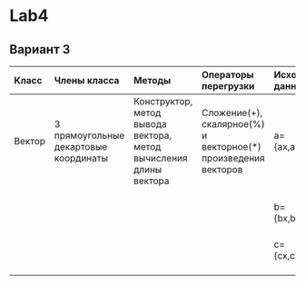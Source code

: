 # Lab4
## Вариант 3
| Класс | Члены класса | Методы | Операторы перегрузки | Исходные данные | Результаты |
| :----- | :----------- | :------ | :-------------------- | :-------------- | :--------- |
| Вектор | 3 прямоугольные декартовые координаты | Конструктор, метод вывода вектора, метод вычисления длины вектора | Сложение(+), скалярное(%) и векторное(*) произведения векторов | a={ax,ay,az} | r=(a+b)%c, |
|        |              |         |                        | <br>b={bx,by,bz},   | t=(a+c)*c,    |
|        |              |         |                        | c={cx,cy,cz}    | Найти длины исходных и результирующего векторов | 
